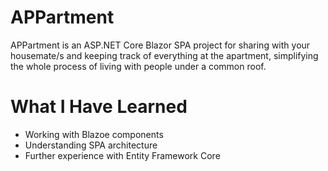 # APPartment

APPartment is an ASP.NET Core Blazor SPA project for sharing with your housemate/s and keeping track of everything at the apartment, simplifying the whole process of living with people under a common roof.

# What I Have Learned

* Working with Blazoe components
* Understanding SPA architecture
* Further experience with Entity Framework Core